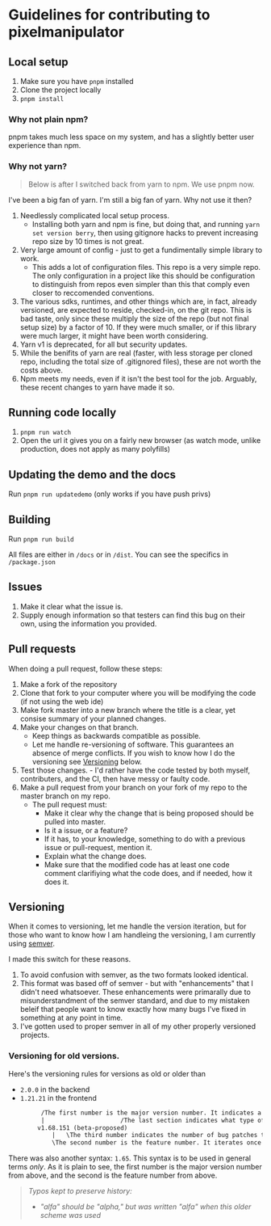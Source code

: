 # Guidelines for contributing to pixelmanipulator

## Local setup

1. Make sure you have `pnpm` installed
2. Clone the project locally
3. `pnpm install`

### Why not plain npm?

pnpm takes much less space on my system, and has a slightly better user experience than npm.

### Why not yarn?

> Below is after I switched back from yarn to npm. We use pnpm now.

I've been a big fan of yarn. I'm still a big fan of yarn. Why not use it then?

1. Needlessly complicated local setup process.
   - Installing both yarn and npm is fine, but doing that, and running `yarn set
   version berry`, then using gitignore hacks to prevent increasing repo size by 10 times is not great.
2. Very large amount of config - just to get a fundimentally simple
   library to work.
   - This adds a lot of configuration files. This repo is a very simple repo.
     The only configuration in a project like this should be configuration to
     distinguish from repos even simpler than this that comply even closer to
     reccomended conventions.
3. The various sdks, runtimes, and other things which are, in fact,
   already versioned, are expected to reside, checked-in, on the git
   repo. This is bad taste, only since these multiply the size of the
   repo (but not final setup size) by a factor of 10. If they were much smaller,
   or if this library were much larger, it might have been worth considering.
4. Yarn v1 is deprecated, for all but security updates.
5. While the benifits of yarn are real (faster, with less storage per cloned
   repo, including the total size of .gitignored files), these are not worth the
   costs above.
6. Npm meets my needs, even if it isn't the best tool for the job.
   Arguably, these recent changes to yarn have made it so.

## Running code locally

1. `pnpm run watch`
2. Open the url it gives you on a fairly new browser (as watch mode, unlike
   production, does not apply as many polyfills)

## Updating the demo and the docs

Run `pnpm run updatedemo` (only works if you have push privs)

## Building

Run `pnpm run build`

All files are either in `/docs` or in `/dist`. You can see the specifics in `/package.json`

## Issues

1. Make it clear what the issue is.
2. Supply enough information so that testers can find this bug on their own, using the information you provided.

## Pull requests

When doing a pull request, follow these steps:

1. Make a fork of the repository
2. Clone that fork to your computer where you will be modifying the code (if not using the web ide)
3. Make fork master into a new branch where the title is a clear, yet consise summary of your planned changes.
4. Make your changes on that branch.
	* Keep things as backwards compatible as possible.
	* Let me handle re-versioning of software. This guarantees an absence of merge conflicts. If you wish to know how I do the versioning see [Versioning](#Versioning) below.
5. Test those changes. - I'd rather have the code tested by both myself, contributers, and the CI, then have messy or faulty code.
6. Make a pull request from your branch on your fork of my repo to the master branch on my repo.
	* The pull request must:
		* Make it clear why the change that is being proposed should be pulled into master.
    	* Is it a issue, or a feature?
    	* If it has, to your knowledge, something to do with a previous issue or pull-request, mention it.
    	* Explain what the change does.
    	* Make sure that the modified code has at least one code comment clarifiying what the code does, and if needed, how it does it.

## Versioning

When it comes to versioning, let me handle the version iteration, but
for those who want to know how I am handleing the versioning, I am
currently using [semver](https://semver.org).

I made this switch for these reasons.

1. To avoid confusion with semver, as the two formats looked identical.
2. This format was based off of semver - but with "enhancements" that I
   didn't need whatsoever. These enhancements were primarally due to
   misunderstandment of the semver standard, and due to my mistaken
   beleif that people want to know exactly how many bugs I've fixed in
   something at any point in time.
3. I've gotten used to proper semver in all of my other properly
   versioned projects.

### Versioning for old versions.

Here's the versioning rules for versions as old or older than

- `2.0.0` in the backend
- `1.21.21` in the frontend

```txt
         /The first number is the major version number. It indicates a drastic differance in how one interacts with the library. And iterates once per turn of the release cycle identifier.
         |                     /The last section indicates what type of release this is, it is the release cycle identifier. It can either be LTS, alfa, alfa-proposed, beta, or beta-proposed.
        v1.68.151 (beta-proposed)
            |   \The third number indicates the number of bug patches there are. It iterates once per bug patch. This section can, at times, be ommitted due to the potential frequency of it's changing. This section never resets to zero.
            \The second number is the feature number. It iterates once per non-bug-related feature added in this example, there are 65 modifications to the code that don't qualify as bug patches. and are, as such, features. This number never resets to zero.
```

There was also another syntax: `1.65`. This syntax is to be used in general terms _only_.
As it is plain to see, the first number is the major version number from above, and the second is the feature number from above.

> _Typos kept to preserve history:_
> - _"alfa" should be "alpha," but was written "alfa" when this older scheme was used_
